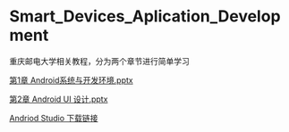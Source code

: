 # Smart_Devices_Aplication_Development

重庆邮电大学相关教程，分为两个章节进行简单学习

[第1章 Android系统与开发环境.pptx](https://github.com/Rory-luo/Smart_Devices_Aplication_Development/releases/download/V1.0/Part.1Android.System.and.Develop.Enviroment.pptx)

[第2章 Android UI 设计.pptx](https://github.com/Rory-luo/Smart_Devices_Aplication_Development/releases/download/V1.0/Part.2.Android.UI.Design.pptx)

[Andriod Studio 下载链接](https://github.com/Rory-luo/Smart_Devices_Aplication_Development/releases/download/V1.0/android-studio-ide-201.7042882-windows.exe)
